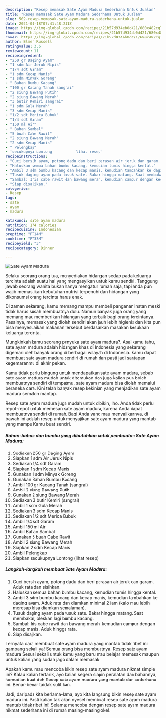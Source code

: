 ```yaml
---
description: "Resep memasak Sate Ayam Madura Sederhana Untuk Jualan"
title: "Resep memasak Sate Ayam Madura Sederhana Untuk Jualan"
slug: 502-resep-memasak-sate-ayam-madura-sederhana-untuk-jualan
date: 2021-04-18T07:41:48.231Z
image: https://img-global.cpcdn.com/recipes/21b57d934eb0d421/680x482cq70/sate-ayam-madura-foto-resep-utama.jpg
thumbnail: https://img-global.cpcdn.com/recipes/21b57d934eb0d421/680x482cq70/sate-ayam-madura-foto-resep-utama.jpg
cover: https://img-global.cpcdn.com/recipes/21b57d934eb0d421/680x482cq70/sate-ayam-madura-foto-resep-utama.jpg
author: Elmer Russell
ratingvalue: 3.6
reviewcount: 11
recipeingredient:
- "250 gr Daging Ayam"
- "1 sdm Air Jeruk Nipis"
- "1/4 sdt Garam"
- "1 sdm Kecap Manis"
- "1 sdm Minyak Goreng"
- " Bahan Bumbu Kacang"
- "100 gr Kacang Tanah sangrai"
- "2 siung Bawang Putih"
- "2 siung Bawang Merah"
- "3 butir Kemiri sangrai"
- "1 sdm Gula Merah"
- "3 sdm Kecap Manis"
- "1/2 sdt Merica Bubuk"
- "1/4 sdt Garam"
- "150 ml Air"
- " Bahan Sambal"
- "5 buah Cabe Rawit"
- "2 siung Bawang Merah"
- "2 sdm Kecap Manis"
- " Pelengkap"
- "secukupnya Lontong           lihat resep"
recipeinstructions:
- "Cuci bersih ayam, potong dadu dan beri perasan air jeruk dan garam. Aduk rata dan sisihkan."
- "Haluskan semua bahan bumbu kacang, kemudian tumis hingga kental."
- "Ambil 3 sdm bumbu kacang dan kecap manis, kemudian tambahkan ke daging ayam. Aduk rata dan diamkan minimal 2 jam (kalo mau lebih meresap bisa diamkan semalaman)."
- "Tusuk daging ayam pada tusuk sate. Bakar hingga matang. Saat membakar, oleskan lagi bumbu kacang."
- "Sambal: Iris cabe rawit dan bawang merah, kemudian campur dengan kecap manis. Aduk hingga rata."
- "Siap disajikan."
categories:
- Resep
tags:
- sate
- ayam
- madura

katakunci: sate ayam madura 
nutrition: 174 calories
recipecuisine: Indonesian
preptime: "PT14M"
cooktime: "PT33M"
recipeyield: "3"
recipecategory: Dinner

---
```



![Sate Ayam Madura](https://img-global.cpcdn.com/recipes/21b57d934eb0d421/680x482cq70/sate-ayam-madura-foto-resep-utama.jpg)

Selaku seorang orang tua, menyediakan hidangan sedap pada keluarga tercinta adalah suatu hal yang mengasyikan untuk kamu sendiri. Tanggung jawab seorang  wanita bukan hanya mengatur rumah saja, tapi anda pun wajib memastikan kebutuhan nutrisi terpenuhi dan hidangan yang dikonsumsi orang tercinta harus enak.

Di zaman  sekarang, kamu memang mampu membeli panganan instan meski tidak harus susah membuatnya dulu. Namun banyak juga orang yang memang mau memberikan hidangan yang terbaik bagi orang tercintanya. Pasalnya, memasak yang diolah sendiri akan jauh lebih higienis dan kita pun bisa menyesuaikan makanan tersebut berdasarkan masakan kesukaan keluarga tercinta. 



Mungkinkah kamu seorang penyuka sate ayam madura?. Asal kamu tahu, sate ayam madura adalah hidangan khas di Indonesia yang sekarang digemari oleh banyak orang di berbagai wilayah di Indonesia. Kamu dapat membuat sate ayam madura sendiri di rumah dan pasti jadi santapan kegemaranmu di akhir pekan.

Kamu tidak perlu bingung untuk mendapatkan sate ayam madura, sebab sate ayam madura mudah untuk ditemukan dan juga kalian pun boleh membuatnya sendiri di tempatmu. sate ayam madura bisa diolah memalui beraneka cara. Kini telah banyak resep kekinian yang menjadikan sate ayam madura semakin mantap.

Resep sate ayam madura juga mudah untuk dibikin, lho. Anda tidak perlu repot-repot untuk memesan sate ayam madura, karena Anda dapat membuatnya sendiri di rumah. Bagi Anda yang mau menyajikannya, di bawah ini adalah resep untuk menyajikan sate ayam madura yang mantab yang mampu Kamu buat sendiri.

<!--inarticleads1-->

##### Bahan-bahan dan bumbu yang dibutuhkan untuk pembuatan Sate Ayam Madura:

1. Sediakan 250 gr Daging Ayam
1. Siapkan 1 sdm Air Jeruk Nipis
1. Sediakan 1/4 sdt Garam
1. Siapkan 1 sdm Kecap Manis
1. Gunakan 1 sdm Minyak Goreng
1. Gunakan  Bahan Bumbu Kacang
1. Ambil 100 gr Kacang Tanah (sangrai)
1. Ambil 2 siung Bawang Putih
1. Gunakan 2 siung Bawang Merah
1. Sediakan 3 butir Kemiri (sangrai)
1. Ambil 1 sdm Gula Merah
1. Sediakan 3 sdm Kecap Manis
1. Sediakan 1/2 sdt Merica Bubuk
1. Ambil 1/4 sdt Garam
1. Ambil 150 ml Air
1. Ambil  Bahan Sambal
1. Gunakan 5 buah Cabe Rawit
1. Ambil 2 siung Bawang Merah
1. Siapkan 2 sdm Kecap Manis
1. Ambil  Pelengkap
1. Siapkan secukupnya Lontong           (lihat resep)




<!--inarticleads2-->

##### Langkah-langkah membuat Sate Ayam Madura:

1. Cuci bersih ayam, potong dadu dan beri perasan air jeruk dan garam. Aduk rata dan sisihkan.
1. Haluskan semua bahan bumbu kacang, kemudian tumis hingga kental.
1. Ambil 3 sdm bumbu kacang dan kecap manis, kemudian tambahkan ke daging ayam. Aduk rata dan diamkan minimal 2 jam (kalo mau lebih meresap bisa diamkan semalaman).
1. Tusuk daging ayam pada tusuk sate. Bakar hingga matang. Saat membakar, oleskan lagi bumbu kacang.
1. Sambal: Iris cabe rawit dan bawang merah, kemudian campur dengan kecap manis. Aduk hingga rata.
1. Siap disajikan.




Ternyata cara membuat sate ayam madura yang mantab tidak ribet ini gampang sekali ya! Semua orang bisa membuatnya. Resep sate ayam madura Sesuai sekali untuk kamu yang baru mau belajar memasak maupun untuk kalian yang sudah jago dalam memasak.

Apakah kamu mau mencoba bikin resep sate ayam madura nikmat simple ini? Kalau kalian tertarik, ayo kalian segera siapin peralatan dan bahannya, kemudian buat deh Resep sate ayam madura yang mantab dan sederhana ini. Benar-benar taidak sulit kan. 

Jadi, daripada kita berlama-lama, ayo kita langsung bikin resep sate ayam madura ini. Pasti kalian tak akan nyesel membuat resep sate ayam madura mantab tidak ribet ini! Selamat mencoba dengan resep sate ayam madura nikmat sederhana ini di rumah masing-masing,oke!.

